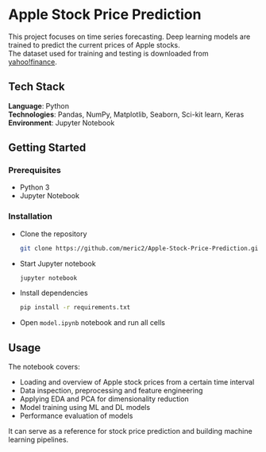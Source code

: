 # Apple Stock Price Prediction

This project focuses on time series forecasting. Deep learning models are trained to predict the current prices of Apple stocks.  
The dataset used for training and testing is downloaded from [yahoo!finance](https://finance.yahoo.com/quote/AAPL%3B/history?p=AAPL%3B).  

## Tech Stack

**Language**: Python  
**Technologies**: Pandas, NumPy, Matplotlib, Seaborn, Sci-kit learn, Keras     
**Environment**: Jupyter Notebook  

## Getting Started  

### Prerequisites
- Python 3  
- Jupyter Notebook  

### Installation

- Clone the repository
  ```bash
  git clone https://github.com/meric2/Apple-Stock-Price-Prediction.git
  ```

- Start Jupyter notebook
  ```bash
  jupyter notebook
  ```

- Install dependencies
  ```bash
  pip install -r requirements.txt
  ```
  
- Open `model.ipynb` notebook and run all cells


## Usage

The notebook covers:

- Loading and overview of Apple stock prices from a certain time interval  
- Data inspection, preprocessing and feature engineering    
- Applying EDA and PCA for dimensionality reduction  
- Model training using ML and DL models  
- Performance evaluation of models  

It can serve as a reference for stock price prediction and building machine learning pipelines.  
